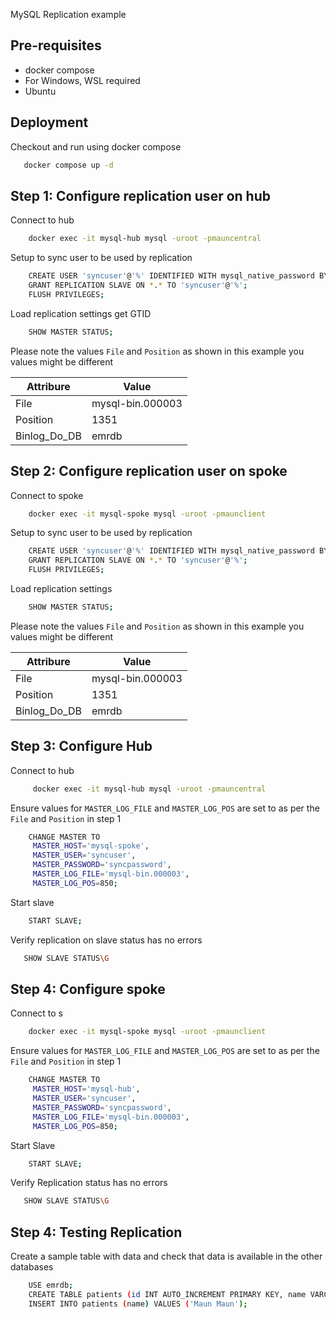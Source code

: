 MySQL Replication example
## Pre-requisites

 - docker compose
 - For Windows, WSL required
 - Ubuntu


## Deployment

Checkout and run using docker compose

```bash
   docker compose up -d
```
## Step 1: Configure replication user on hub

Connect to hub

```bash
    docker exec -it mysql-hub mysql -uroot -pmauncentral
```
Setup to sync user to be used by replication
```bash
    CREATE USER 'syncuser'@'%' IDENTIFIED WITH mysql_native_password BY 'syncpassword';
    GRANT REPLICATION SLAVE ON *.* TO 'syncuser'@'%';
    FLUSH PRIVILEGES;
```

Load replication settings get GTID

```bash
    SHOW MASTER STATUS;
```

Please note the values `File` and `Position` as shown in this example you values might be different
 
| Attribure     | Value             |
| ------------- | ----------------- |
| File          | mysql-bin.000003  |
| Position      | 1351              |
| Binlog_Do_DB  | emrdb             |


## Step 2: Configure replication user on spoke

Connect to spoke

```bash
    docker exec -it mysql-spoke mysql -uroot -pmaunclient
```
Setup to sync user to be used by replication
```bash
    CREATE USER 'syncuser'@'%' IDENTIFIED WITH mysql_native_password BY 'syncpassword';
    GRANT REPLICATION SLAVE ON *.* TO 'syncuser'@'%';
    FLUSH PRIVILEGES;
```

Load replication settings

```bash
    SHOW MASTER STATUS;
```

Please note the values `File` and `Position` as shown in this example you values might be different
 
| Attribure     | Value             |
| ------------- | ----------------- |
| File          | mysql-bin.000003  |
| Position      | 1351              |
| Binlog_Do_DB  | emrdb             |


## Step 3: Configure Hub

Connect to hub

```bash
     docker exec -it mysql-hub mysql -uroot -pmauncentral
```
Ensure values for `MASTER_LOG_FILE` and `MASTER_LOG_POS` are set to as per the `File` and `Position` in step 1

```bash
    CHANGE MASTER TO
     MASTER_HOST='mysql-spoke',
     MASTER_USER='syncuser',
     MASTER_PASSWORD='syncpassword',
     MASTER_LOG_FILE='mysql-bin.000003',
     MASTER_LOG_POS=850;

```

Start slave

```bash
    START SLAVE;

```

Verify replication on slave status has no errors

```bash
   SHOW SLAVE STATUS\G

```

## Step 4: Configure spoke

Connect to s

```bash
    docker exec -it mysql-spoke mysql -uroot -pmaunclient
```
Ensure values for `MASTER_LOG_FILE` and `MASTER_LOG_POS` are set to as per the `File` and `Position` in step 1

```bash
    CHANGE MASTER TO
     MASTER_HOST='mysql-hub',
     MASTER_USER='syncuser',
     MASTER_PASSWORD='syncpassword',
     MASTER_LOG_FILE='mysql-bin.000003',
     MASTER_LOG_POS=850;

```

Start Slave

```bash
    START SLAVE;
```

Verify Replication status has no errors

```bash
   SHOW SLAVE STATUS\G
```

## Step 4: Testing Replication

Create a sample table with data and check that data is available in the other databases

```bash
    USE emrdb;
    CREATE TABLE patients (id INT AUTO_INCREMENT PRIMARY KEY, name VARCHAR(100));
    INSERT INTO patients (name) VALUES ('Maun Maun');
```